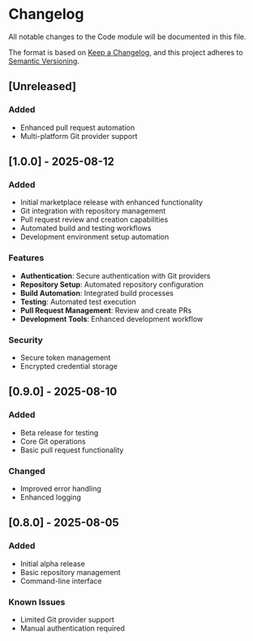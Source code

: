 # Changelog

All notable changes to the Code module will be documented in this file.

The format is based on [Keep a Changelog](https://keepachangelog.com/en/1.0.0/),
and this project adheres to [Semantic Versioning](https://semver.org/spec/v2.0.0.html).

## [Unreleased]

### Added

- Enhanced pull request automation
- Multi-platform Git provider support

## [1.0.0] - 2025-08-12

### Added

- Initial marketplace release with enhanced functionality
- Git integration with repository management
- Pull request review and creation capabilities
- Automated build and testing workflows
- Development environment setup automation

### Features

- **Authentication**: Secure authentication with Git providers
- **Repository Setup**: Automated repository configuration
- **Build Automation**: Integrated build processes
- **Testing**: Automated test execution
- **Pull Request Management**: Review and create PRs
- **Development Tools**: Enhanced development workflow

### Security

- Secure token management
- Encrypted credential storage

## [0.9.0] - 2025-08-10

### Added

- Beta release for testing
- Core Git operations
- Basic pull request functionality

### Changed

- Improved error handling
- Enhanced logging

## [0.8.0] - 2025-08-05

### Added

- Initial alpha release
- Basic repository management
- Command-line interface

### Known Issues

- Limited Git provider support
- Manual authentication required
